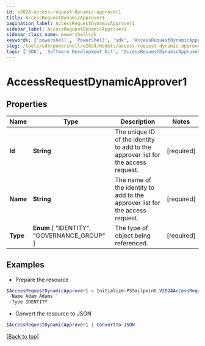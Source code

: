 ```yaml
---
id: v2024-access-request-dynamic-approver1
title: AccessRequestDynamicApprover1
pagination_label: AccessRequestDynamicApprover1
sidebar_label: AccessRequestDynamicApprover1
sidebar_class_name: powershellsdk
keywords: ['powershell', 'PowerShell', 'sdk', 'AccessRequestDynamicApprover1', 'V2024AccessRequestDynamicApprover1'] 
slug: /tools/sdk/powershell/v2024/models/access-request-dynamic-approver1
tags: ['SDK', 'Software Development Kit', 'AccessRequestDynamicApprover1', 'V2024AccessRequestDynamicApprover1']
---
```



# AccessRequestDynamicApprover1

## Properties

Name | Type | Description | Notes
------------ | ------------- | ------------- | -------------
**Id** | **String** | The unique ID of the identity to add to the approver list for the access request. | [required]
**Name** | **String** | The name of the identity to add to the approver list for the access request. | [required]
**Type** |  **Enum** [  "IDENTITY",    "GOVERNANCE_GROUP" ] | The type of object being referenced. | [required]

## Examples

- Prepare the resource
```powershell
$AccessRequestDynamicApprover1 = Initialize-PSSailpoint.V2024AccessRequestDynamicApprover1  -Id 2c91808b6ef1d43e016efba0ce470906 `
 -Name Adam Adams `
 -Type IDENTITY
```

- Convert the resource to JSON
```powershell
$AccessRequestDynamicApprover1 | ConvertTo-JSON
```


[[Back to top]](#) 

